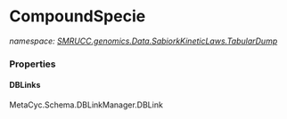 ﻿# CompoundSpecie
_namespace: [SMRUCC.genomics.Data.SabiorkKineticLaws.TabularDump](./index.md)_






### Properties

#### DBLinks
MetaCyc.Schema.DBLinkManager.DBLink
